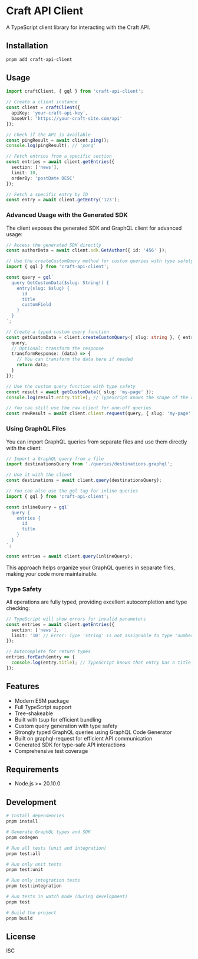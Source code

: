 # Craft API Client

A TypeScript client library for interacting with the Craft API.

## Installation

```bash
pnpm add craft-api-client
```

## Usage

```typescript
import craftClient, { gql } from 'craft-api-client';

// Create a client instance
const client = craftClient({
  apiKey: 'your-craft-api-key',
  baseUrl: 'https://your-craft-site.com/api'
});

// Check if the API is available
const pingResult = await client.ping();
console.log(pingResult); // 'pong'

// Fetch entries from a specific section
const entries = await client.getEntries({
  section: ['news'],
  limit: 10,
  orderBy: 'postDate DESC'
});

// Fetch a specific entry by ID
const entry = await client.getEntry('123');

```

### Advanced Usage with the Generated SDK

The client exposes the generated SDK and GraphQL client for advanced usage:

```typescript
// Access the generated SDK directly
const authorData = await client.sdk.GetAuthor({ id: '456' });

// Use the createCustomQuery method for custom queries with type safety
import { gql } from 'craft-api-client';

const query = gql`
  query GetCustomData($slug: String!) {
    entry(slug: $slug) {
      id
      title
      customField
    }
  }
`;

// Create a typed custom query function
const getCustomData = client.createCustomQuery<{ slug: string }, { entry: { id: string; title: string; customField: string } }>({
  query,
  // Optional: transform the response
  transformResponse: (data) => {
    // You can transform the data here if needed
    return data;
  }
});

// Use the custom query function with type safety
const result = await getCustomData({ slug: 'my-page' });
console.log(result.entry.title); // TypeScript knows the shape of the result

// You can still use the raw client for one-off queries
const rawResult = await client.client.request(query, { slug: 'my-page' });
```

### Using GraphQL Files

You can import GraphQL queries from separate files and use them directly with the client:

```typescript
// Import a GraphQL query from a file
import destinationsQuery from './queries/destinations.graphql';

// Use it with the client
const destinations = await client.query(destinationsQuery);

// You can also use the gql tag for inline queries
import { gql } from 'craft-api-client';

const inlineQuery = gql`
  query {
    entries {
      id
      title
    }
  }
`;

const entries = await client.query(inlineQuery);
```

This approach helps organize your GraphQL queries in separate files, making your code more maintainable.

### Type Safety

All operations are fully typed, providing excellent autocompletion and type checking:

```typescript
// TypeScript will show errors for invalid parameters
const entries = await client.getEntries({
  section: ['news'],
  limit: '10' // Error: Type 'string' is not assignable to type 'number'
});

// Autocomplete for return types
entries.forEach(entry => {
  console.log(entry.title); // TypeScript knows that entry has a title property
});
```

## Features

- Modern ESM package
- Full TypeScript support
- Tree-shakeable
- Built with tsup for efficient bundling
- Custom query generation with type safety
- Strongly typed GraphQL queries using GraphQL Code Generator
- Built on graphql-request for efficient API communication
- Generated SDK for type-safe API interactions
- Comprehensive test coverage

## Requirements

- Node.js >= 20.10.0

## Development

```bash
# Install dependencies
pnpm install

# Generate GraphQL types and SDK
pnpm codegen

# Run all tests (unit and integration)
pnpm test:all

# Run only unit tests
pnpm test:unit

# Run only integration tests
pnpm test:integration

# Run tests in watch mode (during development)
pnpm test

# Build the project
pnpm build
```

## License

ISC
